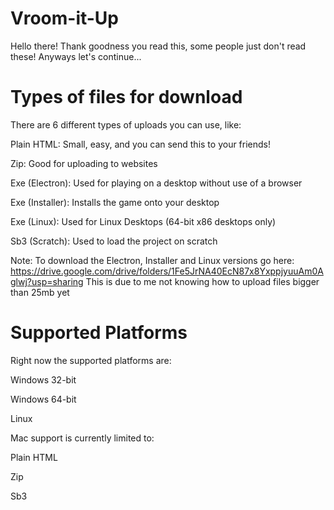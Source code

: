 # Vroom-it-Up
Hello there! Thank goodness you read this, some people just don't read these! Anyways let's continue...

# Types of files for download
There are 6 different types of uploads you can use, like:

Plain HTML: Small, easy, and you can send this to your friends!

Zip: Good for uploading to websites

Exe (Electron): Used for playing on a desktop without use of a browser

Exe (Installer): Installs the game onto your desktop

Exe (Linux): Used for Linux Desktops (64-bit x86 desktops only)

Sb3 (Scratch): Used to load the project on scratch

Note: To download the Electron, Installer and Linux versions go here: https://drive.google.com/drive/folders/1Fe5JrNA40EcN87x8YxppjyuuAm0Aglwj?usp=sharing
This is due to me not knowing how to upload files bigger than 25mb yet

# Supported Platforms
Right now the supported platforms are:

Windows 32-bit

Windows 64-bit

Linux

Mac support is currently limited to:

Plain HTML

Zip

Sb3

